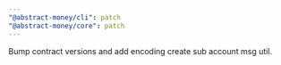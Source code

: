 ```yaml
---
"@abstract-money/cli": patch
"@abstract-money/core": patch
---
```


Bump contract versions and add encoding create sub account msg util.
